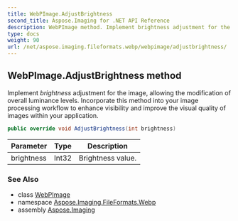```yaml
---
title: WebPImage.AdjustBrightness
second_title: Aspose.Imaging for .NET API Reference
description: WebPImage method. Implement brightness adjustment for the image allowing the modification of overall luminance levels. Incorporate this method into your image processing workflow to enhance visibility and improve the visual quality of images within your application
type: docs
weight: 90
url: /net/aspose.imaging.fileformats.webp/webpimage/adjustbrightness/
---
```

## WebPImage.AdjustBrightness method

Implement *brightness* adjustment for the image, allowing the modification of overall luminance levels. Incorporate this method into your image processing workflow to enhance visibility and improve the visual quality of images within your application.

```csharp
public override void AdjustBrightness(int brightness)
```

| Parameter | Type | Description |
| --- | --- | --- |
| brightness | Int32 | Brightness value. |

### See Also

* class [WebPImage](../)
* namespace [Aspose.Imaging.FileFormats.Webp](../../webpimage/)
* assembly [Aspose.Imaging](../../../)


